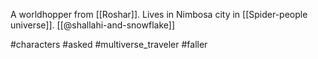 A worldhopper from [[Roshar]]. Lives in Nimbosa city in [[Spider-people universe]]. [[@shallahi-and-snowflake]]

#characters #asked #multiverse_traveler #faller 